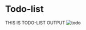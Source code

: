 # Todo-list
THIS IS TODO-LIST OUTPUT
![todo](https://user-images.githubusercontent.com/87254961/126509152-12002d3c-1d26-43fd-9676-1a363e1c1b3c.png)
